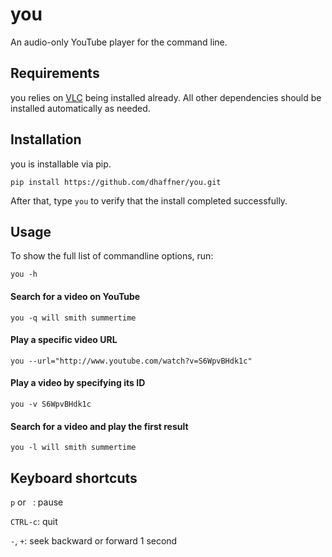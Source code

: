 # you

An audio-only YouTube player for the command line.

## Requirements

you relies on [VLC](http://www.videolan.org/) being installed already. All other dependencies should be installed automatically as needed.

## Installation

you is installable via pip.

    pip install https://github.com/dhaffner/you.git

After that, type `you` to verify that the install completed successfully.

## Usage

To show the full list of commandline options, run:

    you -h

#### Search for a video on YouTube

    you -q will smith summertime

#### Play a specific video URL

    you --url="http://www.youtube.com/watch?v=S6WpvBHdk1c"

#### Play a video by specifying its ID

    you -v S6WpvBHdk1c

#### Search for a video and play the first result

    you -l will smith summertime

## Keyboard shortcuts

`p` or ` `: pause

`CTRL-c`: quit

`-`, `+`: seek backward or forward 1 second
